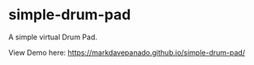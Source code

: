 # simple-drum-pad
A simple virtual Drum Pad.

View Demo here: https://markdavepanado.github.io/simple-drum-pad/
